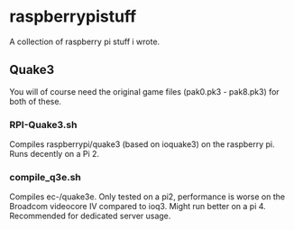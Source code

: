 # raspberrypistuff

A collection of raspberry pi stuff i wrote.

## Quake3

You will of course need the original game files (pak0.pk3 - pak8.pk3) for both of these.

### RPI-Quake3.sh

Compiles raspberrypi/quake3 (based on ioquake3) on the raspberry pi. Runs decently on a Pi 2.

### compile_q3e.sh

Compiles ec-/quake3e. Only tested on a pi2, performance is worse on the Broadcom videocore IV compared to ioq3. Might run better on a pi 4. Recommended for dedicated server usage.

